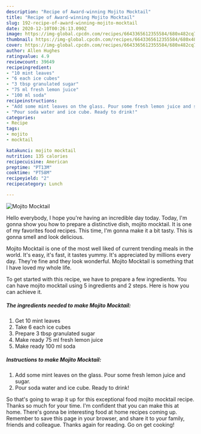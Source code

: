 ```yaml
---
description: "Recipe of Award-winning Mojito Mocktail"
title: "Recipe of Award-winning Mojito Mocktail"
slug: 192-recipe-of-award-winning-mojito-mocktail
date: 2020-12-10T00:26:13.090Z
image: https://img-global.cpcdn.com/recipes/6643365612355584/680x482cq70/mojito-mocktail-recipe-main-photo.jpg
thumbnail: https://img-global.cpcdn.com/recipes/6643365612355584/680x482cq70/mojito-mocktail-recipe-main-photo.jpg
cover: https://img-global.cpcdn.com/recipes/6643365612355584/680x482cq70/mojito-mocktail-recipe-main-photo.jpg
author: Allen Hughes
ratingvalue: 4.9
reviewcount: 39649
recipeingredient:
- "10 mint leaves"
- "6 each ice cubes"
- "3 tbsp granulated sugar"
- "75 ml fresh lemon juice"
- "100 ml soda"
recipeinstructions:
- "Add some mint leaves on the glass. Pour some fresh lemon juice and sugar."
- "Pour soda water and ice cube. Ready to drink!"
categories:
- Recipe
tags:
- mojito
- mocktail

katakunci: mojito mocktail 
nutrition: 135 calories
recipecuisine: American
preptime: "PT13M"
cooktime: "PT58M"
recipeyield: "2"
recipecategory: Lunch

---
```



![Mojito Mocktail](https://img-global.cpcdn.com/recipes/6643365612355584/680x482cq70/mojito-mocktail-recipe-main-photo.jpg)

Hello everybody, I hope you're having an incredible day today. Today, I'm gonna show you how to prepare a distinctive dish, mojito mocktail. It is one of my favorites food recipes. This time, I'm gonna make it a bit tasty. This is gonna smell and look delicious.



Mojito Mocktail is one of the most well liked of current trending meals in the world. It's easy, it's fast, it tastes yummy. It's appreciated by millions every day. They're fine and they look wonderful. Mojito Mocktail is something that I have loved my whole life.


To get started with this recipe, we have to prepare a few ingredients. You can have mojito mocktail using 5 ingredients and 2 steps. Here is how you can achieve it.

<!--inarticleads1-->

##### The ingredients needed to make Mojito Mocktail:

1. Get 10 mint leaves
1. Take 6 each ice cubes
1. Prepare 3 tbsp granulated sugar
1. Make ready 75 ml fresh lemon juice
1. Make ready 100 ml soda




<!--inarticleads2-->

##### Instructions to make Mojito Mocktail:

1. Add some mint leaves on the glass. Pour some fresh lemon juice and sugar.
1. Pour soda water and ice cube. Ready to drink!




So that's going to wrap it up for this exceptional food mojito mocktail recipe. Thanks so much for your time. I'm confident that you can make this at home. There's gonna be interesting food at home recipes coming up. Remember to save this page in your browser, and share it to your family, friends and colleague. Thanks again for reading. Go on get cooking!
